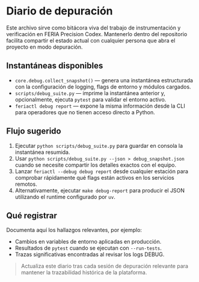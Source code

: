 # Diario de depuración

Este archivo sirve como bitácora viva del trabajo de instrumentación y verificación
en FERIA Precision Codex. Mantenerlo dentro del repositorio facilita compartir el
estado actual con cualquier persona que abra el proyecto en modo depuración.

## Instantáneas disponibles

* `core.debug.collect_snapshot()` — genera una instantánea estructurada con la
  configuración de logging, flags de entorno y módulos cargados.
* `scripts/debug_suite.py` — imprime la instantánea anterior y, opcionalmente,
  ejecuta `pytest` para validar el entorno activo.
* `feriactl debug report` — expone la misma información desde la CLI para
  operadores que no tienen acceso directo a Python.

## Flujo sugerido

1. Ejecutar `python scripts/debug_suite.py` para guardar en consola la
   instantánea resumida.
2. Usar `python scripts/debug_suite.py --json > debug_snapshot.json` cuando se
   necesite compartir los detalles exactos con el equipo.
3. Lanzar `feriactl --debug debug report` desde cualquier estación para comprobar
   rápidamente qué flags están activos en los servicios remotos.
4. Alternativamente, ejecutar `make debug-report` para producir el JSON utilizando
   el runtime configurado por `uv`.

## Qué registrar

Documenta aquí los hallazgos relevantes, por ejemplo:

* Cambios en variables de entorno aplicadas en producción.
* Resultados de `pytest` cuando se ejecutan con `--run-tests`.
* Trazas significativas encontradas al revisar los logs DEBUG.

> Actualiza este diario tras cada sesión de depuración relevante para mantener
> la trazabilidad histórica de la plataforma.
